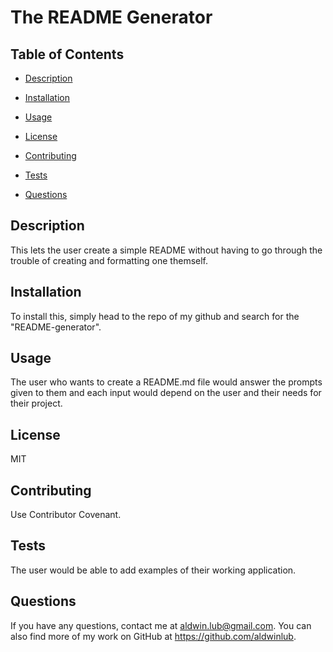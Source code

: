 # The README Generator
## Table of Contents

- [Description](#description)

- [Installation](#installation)

- [Usage](#usage)

- [License](#license)

- [Contributing](#contributing)

- [Tests](#tests)

- [Questions](#questions)

## Description

This lets the user create a simple README without having to go through the trouble of creating and formatting one themself. 

## Installation

To install this, simply head to the repo of my github and search for the "README-generator".

## Usage

The user who wants to create a README.md file would answer the prompts given to them and each input would depend on the user and their needs for their project.

## License

MIT

## Contributing

Use Contributor Covenant.

## Tests

The user would be able to add examples of their working application.

## Questions

If you have any questions, contact me at aldwin.lub@gmail.com. You can also find more of my work on GitHub at https://github.com/aldwinlub.
